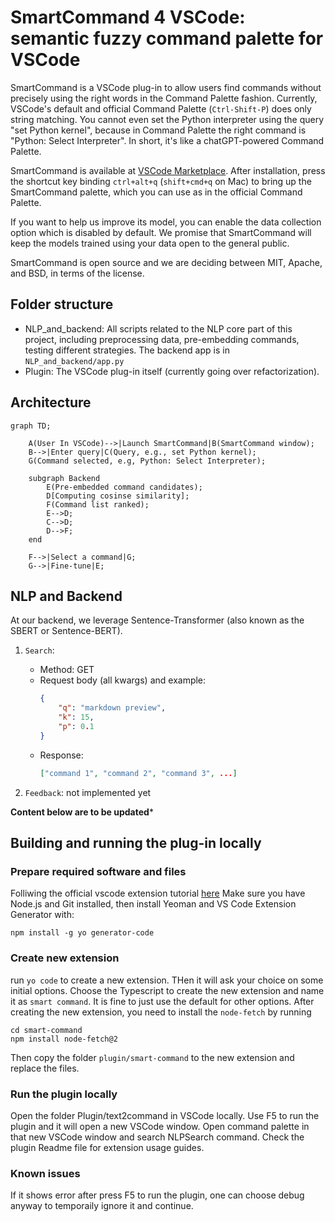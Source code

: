 # SmartCommand 4 VSCode: semantic fuzzy command palette for VSCode

SmartCommand is a VSCode plug-in to allow users find commands without precisely using the right words in the Command Palette fashion. 
Currently, VSCode's default and official Command Palette (`Ctrl-Shift-P`) does only string matching. 
You cannot even set the Python interpreter using the query "set Python kernel", because in Command Palette the right command is "Python: Select Interpreter". 
In short, it's like a chatGPT-powered Command Palette. 

SmartCommand is available at [VSCode Marketplace](https://marketplace.visualstudio.com/items?itemName=SigmaWe.smart-command). 
After installation, press the shortcut key binding `ctrl+alt+q` (`shift+cmd+q` on Mac) to bring up the SmartCommand palette, which you can use as in the official Command Palette. 

If you want to help us improve its model, you can enable the data collection option which is disabled by default. 
We promise that SmartCommand will keep the models trained using your data open to the general public. 

SmartCommand is open source and we are deciding between MIT, Apache, and BSD, in terms of the license.

## Folder structure
* NLP_and_backend: All scripts related to the NLP core part of this project, including preprocessing data, pre-embedding commands, testing different strategies. The backend app is in `NLP_and_backend/app.py`
* Plugin: The VSCode plug-in itself (currently going over refactorization). 

## Architecture

```mermaid
graph TD;

    A(User In VSCode)-->|Launch SmartCommand|B(SmartCommand window); 
    B-->|Enter query|C(Query, e.g., set Python kernel);
    G(Command selected, e.g, Python: Select Interpreter);

    subgraph Backend
        E(Pre-embedded command candidates);
        D[Computing cosinse similarity];
        F(Command list ranked);
        E-->D;
        C-->D;
        D-->F;
    end

    F-->|Select a command|G;
    G-->|Fine-tune|E;

```

## NLP and Backend

At our backend, we leverage Sentence-Transformer (also known as the SBERT or Sentence-BERT). 

1. `Search`: 
    * Method: GET
    * Request body (all kwargs) and example: 
        ```json
        {
            "q": "markdown preview", 
            "k": 15, 
            "p": 0.1
        }
        ```
    * Response: 
        ```json
        ["command 1", "command 2", "command 3", ...] 
        ```

2. `Feedback`: not implemented yet

**Content below are to be updated***

## Building and running the plug-in locally

### Prepare required software and files

Folliwing the official vscode extension tutorial [here](https://code.visualstudio.com/api/get-started/your-first-extension)
Make sure you have Node.js and Git installed, then install Yeoman and VS Code Extension Generator with:

`npm install -g yo generator-code`

### Create new extension

run `yo code` to create a new extension. THen it will ask your choice on some initial options. Choose the Typescript to create the new extension and name it as `smart command`. It is fine to just use the default for other options.
After creating the new extension, you need to install the `node-fetch` by running 
```
cd smart-command
npm install node-fetch@2
```
Then copy the folder `plugin/smart-command` to the new extension and replace the files.

### Run the plugin locally

Open the folder Plugin/text2command in VSCode locally. Use F5 to run the plugin and it will open a new VSCode window. Open command palette in that new VSCode window and search NLPSearch command. Check the plugin Readme file for extension usage guides.

### Known issues

If it shows error after press F5 to run the plugin, one can choose debug anyway to temporaily ignore it and continue.
